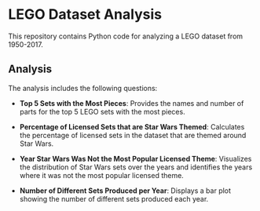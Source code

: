 # LEGO Dataset Analysis

This repository contains Python code for analyzing a LEGO dataset from 1950-2017.

## Analysis

The analysis includes the following questions:

- **Top 5 Sets with the Most Pieces**: Provides the names and number of parts for the top 5 LEGO sets with the most pieces.

- **Percentage of Licensed Sets that are Star Wars Themed**: Calculates the percentage of licensed sets in the dataset that are themed around Star Wars.

- **Year Star Wars Was Not the Most Popular Licensed Theme**: Visualizes the distribution of Star Wars sets over the years and identifies the years where it was not the most popular licensed theme.

- **Number of Different Sets Produced per Year**: Displays a bar plot showing the number of different sets produced each year.
